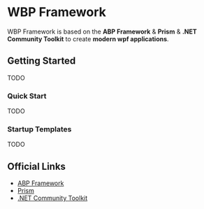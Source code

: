 # WBP Framework

WBP Framework is based on the **ABP Framework** & **Prism** & **.NET Community Toolkit** to create **modern wpf applications**.

## Getting Started

TODO

### Quick Start

TODO

### Startup Templates

TODO

## Official Links

* <a href="https://abp.io/" target="_blank">ABP Framework</a>
* <a href="https://github.com/PrismLibrary/Prism" target="_blank">Prism</a>
* <a href="https://github.com/CommunityToolkit/dotnet" target="_blank">.NET Community Toolkit</a>
